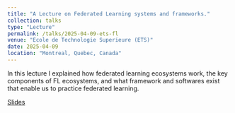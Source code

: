 ```yaml
---
title: "A Lecture on Federated Learning systems and frameworks."
collection: talks
type: "Lecture"
permalink: /talks/2025-04-09-ets-fl
venue: "Ecole de Technologie Superieure (ETS)"
date: 2025-04-09
location: "Montreal, Quebec, Canada"
---
```


In this lecture I explained how federated learning ecosystems work, the key components of FL ecosystems, and what framework and softwares exist that enable us to practice federated learning.

[Slides](https:ali-pour-amir.github.io/files/Federated_Learning_in_Practice.pdf)
